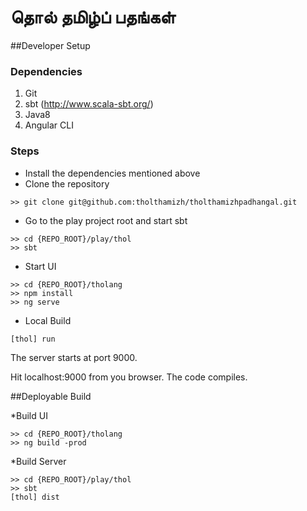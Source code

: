 # தொல்  தமிழ்ப் பதங்கள் 

##Developer Setup
### Dependencies
1. Git
2. sbt (http://www.scala-sbt.org/)
3. Java8
4. Angular CLI

### Steps
* Install the dependencies mentioned above
* Clone the repository

```
>> git clone git@github.com:tholthamizh/tholthamizhpadhangal.git
```
* Go to the play project root and start sbt

```
>> cd {REPO_ROOT}/play/thol
>> sbt
```

* Start UI
```
>> cd {REPO_ROOT}/tholang
>> npm install
>> ng serve
```

* Local Build

```
[thol] run
```
The server starts at port 9000.

Hit localhost:9000 from you browser. The code compiles.


##Deployable Build

*Build UI
```
>> cd {REPO_ROOT}/tholang
>> ng build -prod
```

*Build Server
```
>> cd {REPO_ROOT}/play/thol
>> sbt
[thol] dist
```
